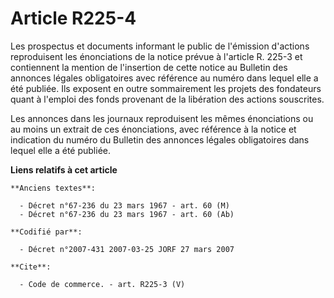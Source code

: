 # Article R225-4

Les prospectus et documents informant le public de l'émission d'actions reproduisent les énonciations de la notice prévue à
l'article R. 225-3 et contiennent la mention de l'insertion de cette notice au Bulletin des annonces légales obligatoires
avec référence au numéro dans lequel elle a été publiée. Ils exposent en outre sommairement les projets des fondateurs quant
à l'emploi des fonds provenant de la libération des actions souscrites.

Les annonces dans les journaux reproduisent les mêmes énonciations ou au moins un extrait de ces énonciations, avec référence
à la notice et indication du numéro du Bulletin des annonces légales obligatoires dans lequel elle a été publiée.

**Liens relatifs à cet article**

	**Anciens textes**:

	  - Décret n°67-236 du 23 mars 1967 - art. 60 (M)
	  - Décret n°67-236 du 23 mars 1967 - art. 60 (Ab)

	**Codifié par**:

	  - Décret n°2007-431 2007-03-25 JORF 27 mars 2007

	**Cite**:

	  - Code de commerce. - art. R225-3 (V)
